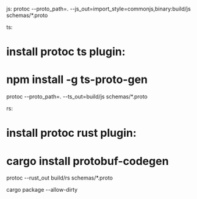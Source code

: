 js:
protoc --proto_path=. --js_out=import_style=commonjs,binary:build/js schemas/*.proto

ts:
# install protoc ts plugin:
# npm install -g ts-proto-gen
protoc --proto_path=. --ts_out=build/js schemas/*.proto

rs:
# install protoc rust plugin:
# cargo install protobuf-codegen
protoc --rust_out build/rs schemas/*.proto

cargo package --allow-dirty
